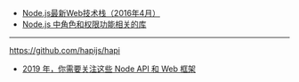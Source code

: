 - [ Node.js最新Web技术栈（2016年4月）](https://cnodejs.org/topic/56fdf66ec5f5b4a959e91771)
- [Node.js 中角色和权限功能相关的库](https://gist.github.com/facultymatt/6370903)

---

https://github.com/hapijs/hapi

- [2019 年，你需要关注这些 Node API 和 Web 框架](https://www.infoq.cn/article/mB9uCHIgsE*mWI4vhITq)

